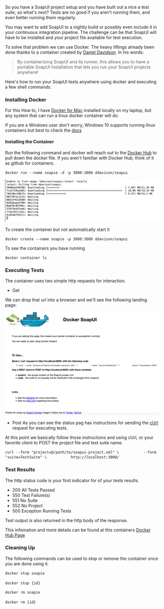 So you have a SoapUI project setup and you have built out a nice a test suite, so what's next? Tests are no good if you aren't running them, and even better running them regularly. 

You may want to add SoapUI to a nightly build  or possibly even include it in your continuous integration pipeline. The challenge can be that SoapUI will have to be installed and your project file available for test execution. 

To solve that problem we can use Docker. The heavy liftings already been done thanks to a container created by [Daniel Davidson](http://ddavison.io/). In his words:

>By containerizing SoapUI and its runner, this allows you to have a portable SoapUI installation that lets you run your SoapUI projects anywhere!

Here's how to run your SoapUI tests anywhere using docker and executing a few shell commands. 

### Installing Docker

For this How to, I have [Docker for Mac](https://docs.docker.com/docker-for-mac/) installed locally on my laptop, but any system that can run a linux docker container will do. 

If you are a Windows user don't worry, Windows 10 supports running linux containers but best to check the [docs](https://docs.docker.com/docker-for-windows/install/#download-docker-for-windows)


#### Installing the Container

Run the following command and docker will reach out to the [Docker Hub]() to pull down the docker file. If you aren't familiar with Docker Hub, think of it as github for containers. 

```
docker run --name soapie -d -p 3000:3000 ddavison/soapui
```

![Downloading Container](ContainerInstallProgress.png)


To create the container but not automatically start it
```
docker create --name soapie -p 3000:3000 ddavison/soapui
```

To see the containers you have running
```
docker container ls
```

### Executing Tests

The container uses two simple http requests for interaction.

- Get

We can drop that url into a browser and we'll see the following landing page:

![Container Status Page](DockerSoapUIInfoPage.png)

- Post 
As you can see the status pag has instructions for sending the [cUrl](https://curl.haxx.se/) request for executing tests.

At this point we basically follow those instructions and using cUrl, or your favorite client to POST the project file and test suite name. 

```
curl --form "project=@/path/to/soapui-project.xml" \           --form "suite=TestSuite" \           http://localhost:3000/  
```

### Test Results

The http status code is your first indicator for of your tests results.
 - 200 All Tests Passed
 - 550 Test Failure(s)
 - 551 No Suite
 - 552 No Project
 - 500 Exception Running Tests

Test output is also returned in the http body of the response. 

This infomation and more details can be found at this containers [Docker Hub Page](https://hub.docker.com/r/ddavison/soapui/)


### Cleaning Up
The following commands can be used to stop or remove the container once you are done using it. 

``` 
docker stop soapie

docker stop {id}
```

```
docker rm soapie

docker rm {id}
```